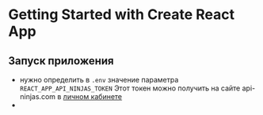 [URL_ninjas]:<https://api-ninjas.com/profile>
# Getting Started with Create React App

## Запуск приложения 

- нужно определить в `.env` значение параметра `REACT_APP_API_NINJAS_TOKEN`
Этот токен можно получить на сайте api-ninjas.com в [личном кабинете][URL_ninjas]
- 
